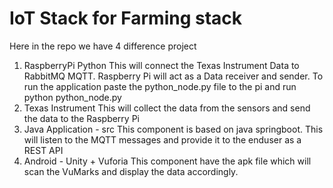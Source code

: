 # IoT Stack for Farming stack

Here in the repo we have 4 difference project
1. RaspberryPi Python
    This will connect the Texas Instrument Data to RabbitMQ MQTT. Raspberry Pi will act as a Data receiver and sender.
    To run the application paste the python_node.py file to the pi and run python python_node.py
2. Texas Instrument
    This will collect the data from the sensors and send the data to the Raspberry Pi
3. Java Application - src
    This component is based on java springboot. This will listen to the MQTT messages and provide it to the enduser as a REST API
4. Android - Unity + Vuforia
    This component have the apk file which will scan the VuMarks and display the data accordingly.
    
